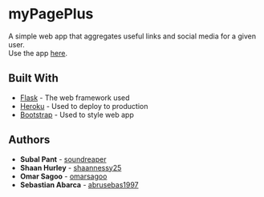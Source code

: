 # myPagePlus

A simple web app that aggregates useful links and social media for a given user.<br>
Use the app [here](https://mypageplusflask.herokuapp.com/).

## Built With

* [Flask](http://flask.palletsprojects.com/en/1.1.x/) - The web framework used
* [Heroku](https://devcenter.heroku.com/) - Used to deploy to production
* [Bootstrap](https://getbootstrap.com/) - Used to style web app

## Authors

* **Subal Pant** - [soundreaper](https://github.com/soundreaper)
* **Shaan Hurley** - [shaannessy25](https://github.com/shaannessy25)
* **Omar Sagoo** - [omarsagoo](https://github.com/omarsagoo)
* **Sebastian Abarca** - [abrusebas1997](https://github.com/abrusebas1997)